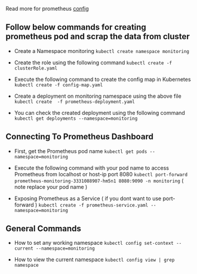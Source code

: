 Read more for prometheus [config](https://grafana.com/docs/grafana-cloud/metrics-control-usage/control-prometheus-metrics-usage/usage-reduction/?src=grafana&mdm=rss#:~:text=A%20relabel_configs%20configuration%20allows%20you,Endpoints%20using%20a%20kubernetes_sd_configs%20parameter.)

## Follow  below commands for creating prometheus pod and scrap the data from cluster 

 - Create a Namespace monitoring 
 ``` kubectl create namespace monitoring ```
 
 - Create the role using the following command
 ``` kubectl create -f clusterRole.yaml ```
 
 - Execute the following command to create the config map in Kubernetes
 ``` kubectl create -f config-map.yaml ```
 
 - Create a deployment on monitoring namespace using the above file 
 ``` kubectl create  -f prometheus-deployment.yaml ```
 
 - You can check the created deployment using the following command
 ``` kubectl get deployments --namespace=monitoring ```


## Connecting To Prometheus Dashboard 

- First, get the Prometheus pod name
``` kubectl get pods --namespace=monitoring ```

- Execute the following command with your pod name to access Prometheus from localhost or host-ip port 8080
``` kubectl port-forward prometheus-monitoring-3331088907-hm5n1 8080:9090 -n monitoring ``` ( note replace your pod name )

- Exposing Prometheus as a Service ( if you dont want to use port-forward )
``` kubectl create -f prometheus-service.yaml --namespace=monitoring ```


## General Commands 

- How to set any working namespace
```kubectl config set-context --current --namespace=monitoring```

- How to view the current namespace 
```kubectl config view | grep namespace```